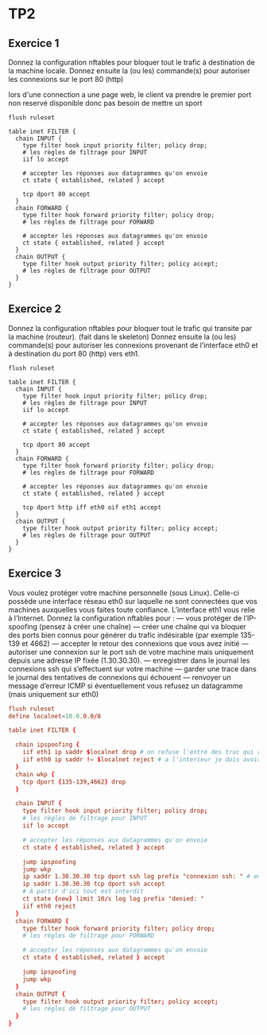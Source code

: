 # TP2

## Exercice 1

Donnez la configuration nftables pour bloquer tout le trafic à destination de la machine locale.
Donnez ensuite la (ou les) commande(s) pour autoriser les connexions sur le port 80 (http)

lors d'une connection a une page web, le client va prendre le premier port non reservé disponible donc pas besoin de mettre un sport

```
flush ruleset

table inet FILTER {
  chain INPUT {
    type filter hook input priority filter; policy drop;
    # les règles de filtrage pour INPUT
    iif lo accept

    # accepter les réponses aux datagrammes qu'on envoie
    ct state { established, related } accept

    tcp dport 80 accept
  }
  chain FORWARD {
    type filter hook forward priority filter; policy drop;
    # les règles de filtrage pour FORWARD

    # accepter les réponses aux datagrammes qu'on envoie
    ct state { established, related } accept
  }
  chain OUTPUT {
    type filter hook output priority filter; policy accept;
    # les règles de filtrage pour OUTPUT
  }
}
```

## Exercice 2

Donnez la configuration nftables pour bloquer tout le trafic qui transite par la machine (routeur). (fait dans le skeleton)
Donnez ensuite la (ou les) commande(s) pour autoriser les connexions provenant de l’interface eth0 et à destination du port 80 (http) vers eth1.

```
flush ruleset

table inet FILTER {
  chain INPUT {
    type filter hook input priority filter; policy drop;
    # les règles de filtrage pour INPUT
    iif lo accept

    # accepter les réponses aux datagrammes qu'on envoie
    ct state { established, related } accept

    tcp dport 80 accept
  }
  chain FORWARD {
    type filter hook forward priority filter; policy drop;
    # les règles de filtrage pour FORWARD

    # accepter les réponses aux datagrammes qu'on envoie
    ct state { established, related } accept

    tcp dport http iff eth0 oif eth1 accept
  }
  chain OUTPUT {
    type filter hook output priority filter; policy accept;
    # les règles de filtrage pour OUTPUT
  }
}
```

## Exercice 3
Vous voulez protéger votre machine personnelle (sous Linux). Celle-ci possède une interface réseau eth0 sur laquelle ne sont connectées que vos machines auxquelles vous faites toute confiance. L’interface eth1 vous relie à l’Internet. Donnez la configuration nftables pour :
— vous protéger de l’IP-spoofing (pensez à créer une chaîne)
— créer une chaîne qui va bloquer des ports bien connus pour générer du trafic indésirable (par exemple
135-139 et 4662)
— accepter le retour des connexions que vous avez initié
— autoriser une connexion sur le port ssh de votre machine mais uniquement depuis une adresse IP fixée
(1.30.30.30).
— enregistrer dans le journal les connexions ssh qui s’effectuent sur votre machine
— garder une trace dans le journal des tentatives de connexions qui échouent
— renvoyer un message d’erreur ICMP si éventuellement vous refusez un datagramme (mais uniquement sur
eth0)

```conf
flush ruleset
define localnet=10.0.0.0/8

table inet FILTER {

  chain ipspoofing {
    iif eth1 ip saddr $localnet drop # on refuse l'entré des truc qui ressemble a mon ip
    iif eth0 ip saddr != $localnet reject # a l'interieur je dois avoir qqc qui ressemble a mon addresse local
  }
  chain wkp {
    tcp dport {135-139,4662} drop
  }

  chain INPUT {
    type filter hook input priority filter; policy drop;
    # les règles de filtrage pour INPUT
    iif lo accept

    # accepter les réponses aux datagrammes qu'on envoie
    ct state { established, related } accept

    jump ipspoofing
    jump wkp
    ip saddr 1.30.30.30 tcp dport ssh log prefix "connexion ssh: " # enlever ip saddr 1.30.30.30 pour voir TOUTE les requettes
    ip saddr 1.30.30.30 tcp dport ssh accept
    # A partir d'ici tout est interdit
    ct state {new} limit 10/s log log prefix "denied: "
    iif eth0 reject
  }
  chain FORWARD {
    type filter hook forward priority filter; policy drop;
    # les règles de filtrage pour FORWARD

    # accepter les réponses aux datagrammes qu'on envoie
    ct state { established, related } accept

    jump ipspoofing
    jump wkp
  }
  chain OUTPUT {
    type filter hook output priority filter; policy accept;
    # les règles de filtrage pour OUTPUT
  }
}
```
